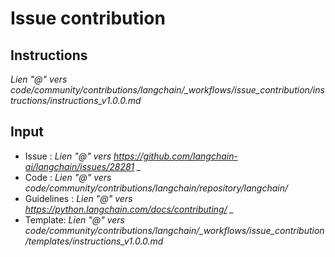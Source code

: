 # Issue contribution

## Instructions
*Lien "@" vers code/community/contributions/langchain/_workflows/issue_contribution/instructions/instructions_v1.0.0.md*

## Input
- Issue :
    *Lien "@" vers https://github.com/langchain-ai/langchain/issues/28281 _*
- Code :
    *Lien "@" vers code/community/contributions/langchain/repository/langchain/*
- Guidelines :
    *Lien "@" vers https://python.langchain.com/docs/contributing/ _*
- Template:
    *Lien "@" vers code/community/contributions/langchain/_workflows/issue_contribution/templates/instructions_v1.0.0.md*
